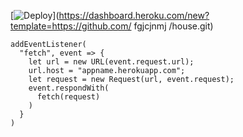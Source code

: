 ﻿[![Deploy](https://www.herokucdn.com/deploy/button.png)](https://dashboard.heroku.com/new?template=https://github.com/
fgjcjnmj
/house.git)

```
addEventListener(
  "fetch", event => {
    let url = new URL(event.request.url);
    url.host = "appname.herokuapp.com";
    let request = new Request(url, event.request);
    event.respondWith(
      fetch(request)
    )
  }
)
```

